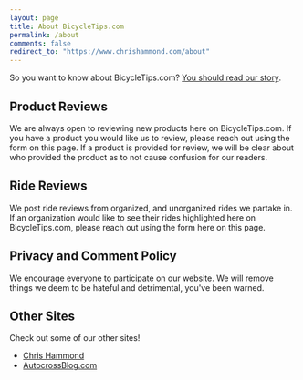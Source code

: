 ```yaml
---
layout: page
title: About BicycleTips.com
permalink: /about
comments: false
redirect_to: "https://www.chrishammond.com/about"
---
```

So you want to know about BicycleTips.com? [You should read our story](/home/2011/07/getting-a-bike-to-ride-heres-our-story).

## Product Reviews
We are always open to reviewing new products here on BicycleTips.com. If you have a product you would like us to review, please reach out using the form on this page. If a product is provided for review, we will be clear about who provided the product as to not cause confusion for our readers.

## Ride Reviews
We post ride reviews from organized, and unorganized rides we partake in. If an organization would like to see their rides highlighted here on BicycleTips.com, please reach out using the form here on this page.


## Privacy and Comment Policy
We encourage everyone to participate on our website. We will remove things we deem to be hateful and detrimental, you've been warned. 

## Other Sites
Check out some of our other sites!  
- [Chris Hammond](https://www.chrishammond.com/)  
- [AutocrossBlog.com](https://www.autocrossblog.com)  

